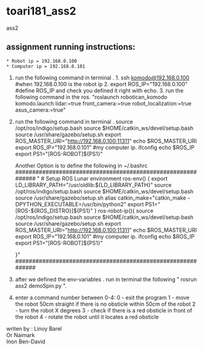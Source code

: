 # toari181_ass2
ass2
## assignment running instructions:
	* Robot ip = 192.168.0.100
  	* Computer ip = 192.168.0.101	
1. run the following command in terminal .
        1. ssh komodo@192.168.0.100  #when 192.168.0.100 is the robot ip
	2. export ROS_IP="192.168.0.100" #define ROS_IP and check you defined it right with echo.
	3. run the following command in the ros.
	"roslaunch robotican_komodo komodo.launch lidar:=true front_camera:=true robot_localization:=true asus_camera:=true"
2. run the following command in terminal .
	source /opt/ros/indigo/setup.bash
    	source $HOME/catkin_ws/devel/setup.bash
    	source /usr/share/gazebo/setup.sh
	export ROS_MASTER_URI="http://192.168.0.100:11311"
	echo $ROS_MASTER_URI
	export ROS_IP="192.168.0.101"  #my computer ip. ifconfig
	echo $ROS_IP
	export PS1="[ROS-ROBOT]${PS1}"

	Another Option is to define the following in ~/.bashrc
	############################################################
"	# Setup ROS Lunar environment
	ros-env() {
	  export LD_LIBRARY_PATH="/usr/oldlib:${LD_LIBRARY_PATH}"
	    source /opt/ros/indigo/setup.bash
	      source $HOME/catkin_ws/devel/setup.bash
	        source /usr/share/gazebo/setup.sh
	          alias catkin_make="catkin_make -DPYTHON_EXECUTABLE=/usr/bin/python2"
	    	export PS1="[ROS-${ROS_DISTRO}]${PS1}"
	}
	ros-robot-ip(){
		source /opt/ros/indigo/setup.bash
	    source $HOME/catkin_ws/devel/setup.bash
	    source /usr/share/gazebo/setup.sh
		export ROS_MASTER_URI="http://192.168.0.100:11311"
		echo $ROS_MASTER_URI
		export ROS_IP="192.168.0.101"  #my computer ip. ifconfig
		echo $ROS_IP
		export PS1="[ROS-ROBOT]${PS1}"

	}"
	############################################################	
3. after we defined the env-variables . run in terminal the following " rosrun ass2 demoSpin.py ". 

4. enter a command number between 0-4:
0 - exit the program
1 - move the robot 50cm straight if there is no obsticle within 50cm of the robot
2 - turn the robot X degrees
3 - check if there is a red obsticle in front of the robot
4 - rotate the robot until it locates a red obsticle

writen by :
			Linoy Barel			
			Or Naimark			
			Inon Ben-David		
